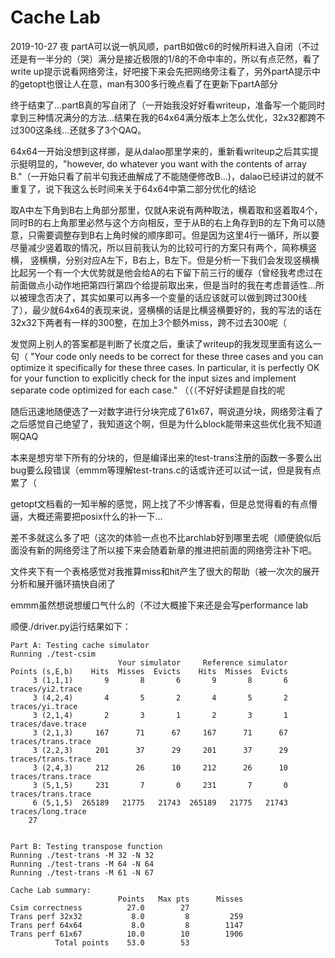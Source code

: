 # Cache Lab
2019-10-27 夜 partA可以说一帆风顺，partB如做c6的时候所料进入自闭（不过还是有一半分的（哭）满分是接近极限的1/8的不命中率的，所以有点茫然，看了write up提示说看网络旁注，好吧接下来会先把网络旁注看了，另外partA提示中的getopt也很让人在意，man有300多行晚点看了在更新下partA部分

终于结束了...partB真的写自闭了（一开始我没好好看writeup，准备写一个能同时拿到三种情况满分的方法...结果在我的64x64满分版本上怎么优化，32x32都跨不过300这条线...还就多了3个QAQ。

64x64一开始没想到这样挪，是从dalao那里学来的，重新看writeup之后其实提示挺明显的，"however, do whatever you want with the contents of array B."（一开始只看了前半句我还曲解成了不能随便修改B...)，dalao已经讲过的就不重复了，说下我这么长时间来关于64x64中第二部分优化的结论

取A中左下角到B右上角部分那里，仅就A来说有两种取法，横着取和竖着取4个，同时B的右上角那里必然与这个方向相反，至于从B的右上角存到B的左下角可以随意，只需要调整存到B右上角时候的顺序即可。但是因为这里4行一循环，所以要尽量减少竖着取的情况，所以目前我认为的比较可行的方案只有两个，简称横竖横，
竖横横，分别对应A左下，B右上，B左下。但是分析一下我们会发现竖横横比起另一个有一个大优势就是他会给A的右下留下前三行的缓存（曾经我考虑过在前面做点小动作地把第四行第四个给提前取出来，但是当时的我在考虑普适性...所以被理念否决了，其实如果可以再多一个变量的话应该就可以做到跨过300线了），最少就64x64的表现来说，竖横横的话是比横竖横要好的，我的写法的话在32x32下两者有一样的300整，在加上3个额外miss，跨不过去300呢（

发觉网上别人的答案都是判断了长度之后，重读了writeup的我发现里面有这么一句（ 
    "Your code only needs to be correct for these three cases and you can optimize it specifically for these three cases. In particular, it is perfectly OK for your function to explicitly check for the input sizes and implement separate code optimized for each case."
（（（不好好读题是自找的呢

随后迅速地随便选了一对数字进行分块完成了61x67，啊说道分块，网络旁注看了之后感觉自己绝望了，我知道这个啊，但是为什么block能带来这些优化我不知道啊QAQ

本来是想穷举下所有的分块的，但是编译出来的test-trans注册的函数一多要么出bug要么段错误（emmm等理解test-trans.c的话或许还可以试一试，但是我有点累了（

getopt文档看的一知半解的感觉，网上找了不少博客看，但是总觉得看的有点懵逼，大概还需要把posix什么的补一下...

差不多就这么多了吧（这次的体验一点也不比archlab好到哪里去呢（顺便貌似后面没有新的网络旁注了所以接下来会随着新章的推进把前面的网络旁注补下吧。

文件夹下有一个表格感觉对我推算miss和hit产生了很大的帮助（被一次次的展开分析和展开循环搞快自闭了

emmm虽然想说想缓口气什么的（不过大概接下来还是会写performance lab

顺便./driver.py运行结果如下：

    Part A: Testing cache simulator
    Running ./test-csim
                            Your simulator     Reference simulator
    Points (s,E,b)    Hits  Misses  Evicts    Hits  Misses  Evicts
         3 (1,1,1)       9       8       6       9       8       6  traces/yi2.trace
         3 (4,2,4)       4       5       2       4       5       2  traces/yi.trace
         3 (2,1,4)       2       3       1       2       3       1  traces/dave.trace
         3 (2,1,3)     167      71      67     167      71      67  traces/trans.trace
         3 (2,2,3)     201      37      29     201      37      29  traces/trans.trace
         3 (2,4,3)     212      26      10     212      26      10  traces/trans.trace
         3 (5,1,5)     231       7       0     231       7       0  traces/trans.trace
         6 (5,1,5)  265189   21775   21743  265189   21775   21743  traces/long.trace
        27


    Part B: Testing transpose function
    Running ./test-trans -M 32 -N 32
    Running ./test-trans -M 64 -N 64
    Running ./test-trans -M 61 -N 67

    Cache Lab summary:
                            Points   Max pts      Misses
    Csim correctness          27.0        27
    Trans perf 32x32           8.0         8         259
    Trans perf 64x64           8.0         8        1147
    Trans perf 61x67          10.0        10        1906
              Total points    53.0        53

